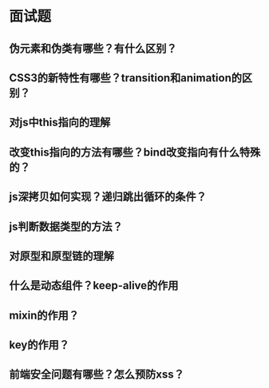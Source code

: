 # 面试题

## 伪元素和伪类有哪些？有什么区别？
## CSS3的新特性有哪些？transition和animation的区别？
## 对js中this指向的理解
## 改变this指向的方法有哪些？bind改变指向有什么特殊的？
## js深拷贝如何实现？递归跳出循环的条件？
## js判断数据类型的方法？
## 对原型和原型链的理解
## 什么是动态组件？keep-alive的作用
## mixin的作用？
## key的作用？
## 前端安全问题有哪些？怎么预防xss？
